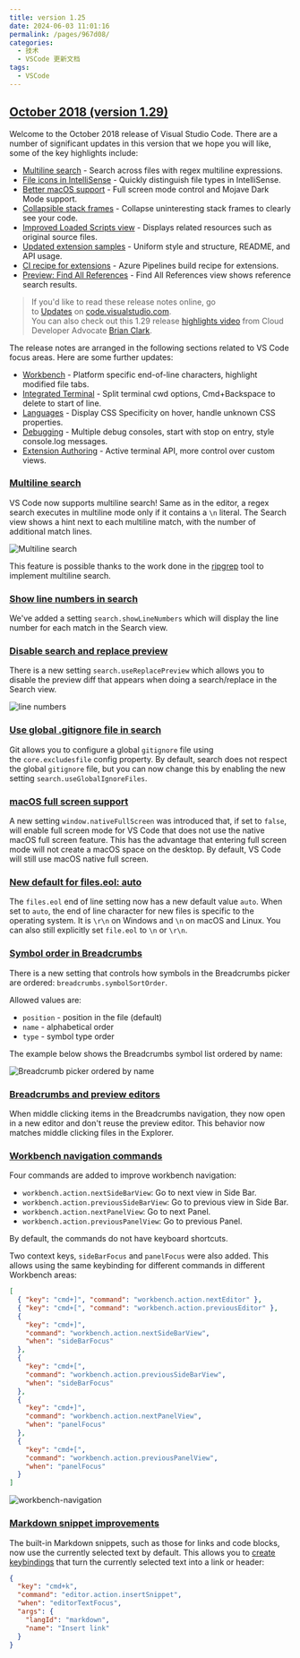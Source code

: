 ```yaml
---
title: version 1.25
date: 2024-06-03 11:01:16
permalink: /pages/967d08/
categories:
  - 技术
  - VSCode 更新文档
tags:
  - VSCode
---
```


## [October 2018 (version 1.29)](https://code.visualstudio.com/updates/v1_29)

Welcome to the October 2018 release of Visual Studio Code. There are a number of significant updates in this version that we hope you will like, some of the key highlights include:

- [Multiline search](https://code.visualstudio.com/updates/v1_29#_multiline-search) - Search across files with regex multiline expressions.
- [File icons in IntelliSense](https://code.visualstudio.com/updates/v1_29#_file-and-folder-icons-in-intellisense) - Quickly distinguish file types in IntelliSense.
- [Better macOS support](https://code.visualstudio.com/updates/v1_29#_macos-mojave-dark-mode-support) - Full screen mode control and Mojave Dark Mode support.
- [Collapsible stack frames](https://code.visualstudio.com/updates/v1_29#_collapsible-stack-frames) - Collapse uninteresting stack frames to clearly see your code.
- [Improved Loaded Scripts view](https://code.visualstudio.com/updates/v1_29#_improved-loaded-scripts-view) - Displays related resources such as original source files.
- [Updated extension samples](https://code.visualstudio.com/updates/v1_29#_normalized-extension-samples) - Uniform style and structure, README, and API usage.
- [CI recipe for extensions](https://code.visualstudio.com/updates/v1_29#_using-azure-pipelines-for-extension-ci) - Azure Pipelines build recipe for extensions.
- [Preview: Find All References](https://code.visualstudio.com/updates/v1_29#_references-view) - Find All References view shows reference search results.

> If you'd like to read these release notes online, go to [Updates](https://code.visualstudio.com/updates) on [code.visualstudio.com](https://code.visualstudio.com/).\
> You can also check out this 1.29 release [highlights video](https://youtu.be/g5MZ89F8G0U) from Cloud Developer Advocate [Brian Clark](https://twitter.com/_clarkio).

The release notes are arranged in the following sections related to VS Code focus areas. Here are some further updates:

- [Workbench](https://code.visualstudio.com/updates/v1_29#_workbench) - Platform specific end-of-line characters, highlight modified file tabs.
- [Integrated Terminal](https://code.visualstudio.com/updates/v1_29#_integrated-terminal) - Split terminal cwd options, Cmd+Backspace to delete to start of line.
- [Languages](https://code.visualstudio.com/updates/v1_29#_languages) - Display CSS Specificity on hover, handle unknown CSS properties.
- [Debugging](https://code.visualstudio.com/updates/v1_29#_debugging) - Multiple debug consoles, start with stop on entry, style console.log messages.
- [Extension Authoring](https://code.visualstudio.com/updates/v1_29#_extension-authoring) - Active terminal API, more control over custom views.

### [Multiline search](https://code.visualstudio.com/updates/v1_29#_multiline-search)

VS Code now supports multiline search! Same as in the editor, a regex search executes in multiline mode only if it contains a `\n` literal. The Search view shows a hint next to each multiline match, with the number of additional match lines.

![Multiline search](https://code.visualstudio.com/assets/updates/1_29/multiline.gif)

This feature is possible thanks to the work done in the [ripgrep](https://github.com/BurntSushi/ripgrep) tool to implement multiline search.

### [Show line numbers in search](https://code.visualstudio.com/updates/v1_29#_show-line-numbers-in-search)

We've added a setting `search.showLineNumbers` which will display the line number for each match in the Search view.

### [Disable search and replace preview](https://code.visualstudio.com/updates/v1_29#_disable-search-and-replace-preview)

There is a new setting `search.useReplacePreview` which allows you to disable the preview diff that appears when doing a search/replace in the Search view.

![line numbers](https://code.visualstudio.com/assets/updates/1_29/linenumbers.png)

### [Use global .gitignore file in search](https://code.visualstudio.com/updates/v1_29#_use-global-gitignore-file-in-search)

Git allows you to configure a global `gitignore` file using the `core.excludesfile` config property. By default, search does not respect the global `gitignore` file, but you can now change this by enabling the new setting `search.useGlobalIgnoreFiles`.

### [macOS full screen support](https://code.visualstudio.com/updates/v1_29#_macos-full-screen-support)

A new setting `window.nativeFullScreen` was introduced that, if set to `false`, will enable full screen mode for VS Code that does not use the native macOS full screen feature. This has the advantage that entering full screen mode will not create a macOS space on the desktop. By default, VS Code will still use macOS native full screen.

### [New default for files.eol: auto](https://code.visualstudio.com/updates/v1_29#_new-default-for-fileseol-auto)

The `files.eol` end of line setting now has a new default value `auto`. When set to `auto`, the end of line character for new files is specific to the operating system. It is `\r\n` on Windows and `\n` on macOS and Linux. You can also still explicitly set `file.eol` to `\n` or `\r\n`.

### [Symbol order in Breadcrumbs](https://code.visualstudio.com/updates/v1_29#_symbol-order-in-breadcrumbs)

There is a new setting that controls how symbols in the Breadcrumbs picker are ordered: `breadcrumbs.symbolSortOrder`.

Allowed values are:

- `position` - position in the file (default)
- `name` - alphabetical order
- `type` - symbol type order

The example below shows the Breadcrumbs symbol list ordered by name:

![Breadcrumb picker ordered by name](https://code.visualstudio.com/assets/updates/1_29/breadcrumb-order.png)

### [Breadcrumbs and preview editors](https://code.visualstudio.com/updates/v1_29#_breadcrumbs-and-preview-editors)

When middle clicking items in the Breadcrumbs navigation, they now open in a new editor and don't reuse the preview editor. This behavior now matches middle clicking files in the Explorer.

### [Workbench navigation commands](https://code.visualstudio.com/updates/v1_29#_workbench-navigation-commands)

Four commands are added to improve workbench navigation:

- `workbench.action.nextSideBarView`: Go to next view in Side Bar.
- `workbench.action.previousSideBarView`: Go to previous view in Side Bar.
- `workbench.action.nextPanelView`: Go to next Panel.
- `workbench.action.previousPanelView`: Go to previous Panel.

By default, the commands do not have keyboard shortcuts.

Two context keys, `sideBarFocus` and `panelFocus` were also added. This allows using the same keybinding for different commands in different Workbench areas:

```json
[
  { "key": "cmd+]", "command": "workbench.action.nextEditor" },
  { "key": "cmd+[", "command": "workbench.action.previousEditor" },
  {
    "key": "cmd+]",
    "command": "workbench.action.nextSideBarView",
    "when": "sideBarFocus"
  },
  {
    "key": "cmd+[",
    "command": "workbench.action.previousSideBarView",
    "when": "sideBarFocus"
  },
  {
    "key": "cmd+]",
    "command": "workbench.action.nextPanelView",
    "when": "panelFocus"
  },
  {
    "key": "cmd+[",
    "command": "workbench.action.previousPanelView",
    "when": "panelFocus"
  }
]
```

![workbench-navigation](https://code.visualstudio.com/assets/updates/1_29/workbench-navigation.gif)

### [Markdown snippet improvements](https://code.visualstudio.com/updates/v1_29#_markdown-snippet-improvements)

The built-in Markdown snippets, such as those for links and code blocks, now use the currently selected text by default. This allows you to [create keybindings](https://code.visualstudio.com/docs/getstarted/keybindings) that turn the currently selected text into a link or header:

```json
{
  "key": "cmd+k",
  "command": "editor.action.insertSnippet",
  "when": "editorTextFocus",
  "args": {
    "langId": "markdown",
    "name": "Insert link"
  }
}
```
